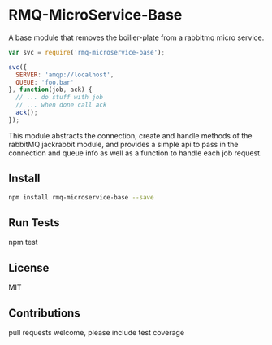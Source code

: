 # RMQ-MicroService-Base

A base module that removes the boilier-plate from a rabbitmq micro service.

``` js
var svc = require('rmq-microservice-base');

svc({
  SERVER: 'amqp://localhost',
  QUEUE: 'foo.bar'
}, function(job, ack) {
  // ... do stuff with job
  // ... when done call ack
  ack();
});
```

This module abstracts the connection, create and handle methods of the rabbitMQ jackrabbit module, and provides a simple api to pass in the connection and queue info as well as a function to handle each job request.

## Install

``` sh
npm install rmq-microservice-base --save
```

## Run Tests

npm test

## License

MIT

## Contributions

pull requests welcome, please include test coverage



